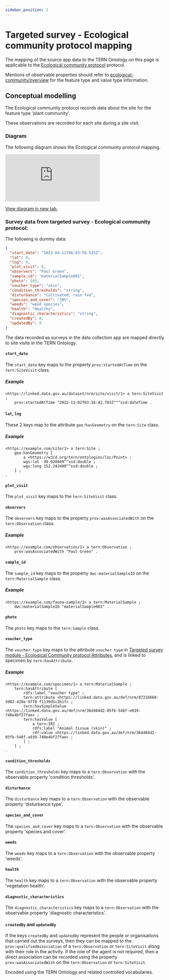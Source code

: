 ```yaml
---
sidebar_position: 2
---
```


# Targeted survey - Ecological community protocol mapping

The mapping of the source app data to the TERN Ontology on this page is applicable to the [Ecological community protocol](https://linked.data.gov.au/def/nrm/4da8c123-b886-4881-91b3-1ff6a9b30e3c) protocol.

Mentions of observable properties should refer to [ecological-community/overview](/information-models/tern-ontology/dev-guide/dawe-protocol/targeted-survey/ecological-community/overview) for the feature type and value type information.

## Conceptual modelling

The Ecological community protocol records data about the site for the feature type 'plant community'.

These observations are recorded for each site during a site visit.

### Diagram

The following diagram shows the Ecological community protocol mapping.

<iframe frameBorder="0" style={{width:"100%",height:"593px"}} src="https://viewer.diagrams.net/?tags=%7B%7D&highlight=0000ff&edit=https%3A%2F%2Fapp.diagrams.net%2F%23G1S4ZAr-swzWcHRc9-KQuOwQdHZCe82Xd8&layers=1&nav=1&title=targeted-survey-ecological-community-example#Uhttps%3A%2F%2Fdrive.google.com%2Fuc%3Fid%3D1S4ZAr-swzWcHRc9-KQuOwQdHZCe82Xd8%26export%3Ddownload"></iframe>

<a href="https://viewer.diagrams.net/?tags=%7B%7D&highlight=0000ff&edit=https%3A%2F%2Fapp.diagrams.net%2F%23G1S4ZAr-swzWcHRc9-KQuOwQdHZCe82Xd8&layers=1&nav=1&title=targeted-survey-ecological-community-example#Uhttps%3A%2F%2Fdrive.google.com%2Fuc%3Fid%3D1S4ZAr-swzWcHRc9-KQuOwQdHZCe82Xd8%26export%3Ddownload">View diagram in new tab.</a>

### Survey data from targeted survey - Ecological community protocol:

The following is dummy data:

```json
{
  "start_date": "2023-04-11T06:03:58.525Z",
  "lat": 0,
  "lng": 0,
  "plot_visit": 0,
  "observers": "Paul Green",
  "sample_id": "materialSample001",
  "photo": [0],
  "voucher_type": "skin",
  "condition_thresholds": "string",
  "disturbance": "Cultivated; rain fed",
  "species_and_cover": "20%",
  "weeds": "weed species",
  "health": "Healthy",
  "diagnostic_characteristics": "string",
  "createdBy": 0,
  "updatedBy": 0
}
```

The data recorded as surveys in the data collection app are mapped directly to site visits in the TERN Ontology.

#### `start_date`

The `start_date` key maps to the property `prov:startedAtTime` on the `tern:SiteVisit` class.

##### Example

```turtle
<https://linked.data.gov.au/dataset/nrm/site/visit/1> a tern:SiteVisit ;
    prov:startedAtTime "2022-11-02T03:16:42.783Z"^^xsd:dateTime .
```

#### `lat`, `lng`

These 2 keys map to the attribute `geo:hasGeometry` on the `tern:Site` class.

##### Example

```turtle
<https://example.com/site/1> a tern:Site ;
    geo:hasGeometry [
        a <https://w3id.org/tern/ontologies/loc/Point> ;
        wgs:lat -30.920849^^xsd:double ;
        wgs:long 152.242400^^xsd:double ;
    ] ;
.
```

#### `plot_visit`

The `plot_visit` key maps to the `tern:SiteVisit` class.

#### `observers`

The `observers` key maps to the property `prov:wasAssociatedWith` on the `tern:Observation` class.

##### Example

```
<https://example.com/observation/1> a tern:Observation ;
    prov:wasAssociatedWith "Paul Green" .
```

#### `sample_id`

The `sample_id` key maps to the property `dwc:materialSampleID` on the `tern:MaterialSample` class.

##### Example

```
<https://example.com/fauna-sample/1> a tern:MaterialSample ;
    dwc:materialSampleID "materialSample001" .
```

#### `photo`

The `photo` key maps to the `tern:Sample` class.

#### `voucher_type`

The `voucher_type` key maps to the attribute `voucher type` in [Targeted survey module - Ecological Community protocol Attributes](https://linked.data.gov.au/def/nrm/228ecdc5-9982-4049-9c15-db781d7e6e0f), and is linked to specimen by `tern:hasAttribute`.

##### Example

```turtle
<https://example.com/specimen/1> a tern:MaterialSample ;
    tern:hasAttribute [
        rdfs:label "voucher type" ;
        tern:attribute <https://linked.data.gov.au/def/nrm/07216660-5082-428e-9f78-f1139d5c2b1f> ;
        tern:hasSimpleValue <https://linked.data.gov.au/def/nrm/36d484d2-05fb-548f-a939-740e4bf27fae> ;
        tern:hasValue [
            a tern:IRI ;
            rdfs:label "Animal tissue (skin)" ;
            rdf:value <https://linked.data.gov.au/def/nrm/36d484d2-05fb-548f-a939-740e4bf27fae> ;
        ] ;
    ] ;
.
```

#### `condition_thresholds`

The `condition_thresholds` key maps to a `tern:Observation` with the observable property 'condition thresholds'.

#### `disturbance`

The `disturbance` key maps to a `tern:Observation` with the observable property 'disturbance type'.

#### `species_and_cover`

The `species_and_cover` key maps to a `tern:Observation` with the observable property 'species and cover'.

#### `weeds`

The `weeds` key maps to a `tern:Observation` with the observable property 'weeds'.

#### `health`

The `health` key maps to a `tern:Observation` with the observable property 'vegetation health'.

#### `diagnostic_characteristics`

The `diagnostic_characteristics` key maps to a `tern:Observation` with the observable property 'diagnostic characteristics'.

#### `createdBy` and `updatedBy`

If the keys `createdBy` and `updatedBy` represent the people or organisations that carried out the surveys, then they can be mapped to the `prov:qualifiedAssociation` of a `tern:Observation` or `tern:SiteVisit` along with their role in the activity. If the role of the agent is not required, then a direct association can be recorded using the property `prov:wasAssociatedWith` on the `tern:Observation` or `tern:SiteVisit`.

Encoded using the TERN Ontology and related controlled vocabularies.

```turtle

```

